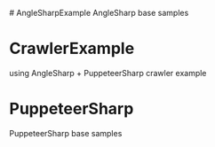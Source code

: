 ﻿﻿﻿# AngleSharpExampleAngleSharp base samples# CrawlerExampleusing AngleSharp + PuppeteerSharp crawler example# PuppeteerSharp  PuppeteerSharp  base samples